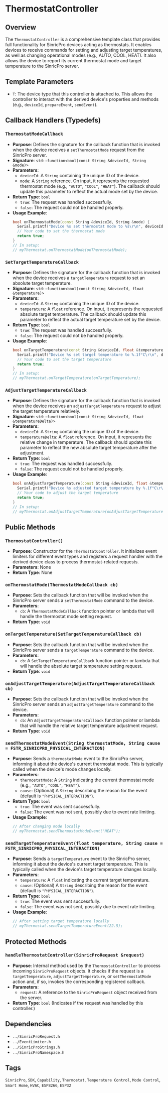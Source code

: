 # ThermostatController

## Overview
The `ThermostatController` is a comprehensive template class that provides full functionality for SinricPro devices acting as thermostats. It enables devices to receive commands for setting and adjusting target temperatures, as well as changing operational modes (e.g., AUTO, COOL, HEAT). It also allows the device to report its current thermostat mode and target temperature to the SinricPro server.

## Template Parameters
*   `T`: The device type that this controller is attached to. This allows the controller to interact with the derived device's properties and methods (e.g., `deviceId`, `prepareEvent`, `sendEvent`).

## Callback Handlers (Typedefs)

### `ThermostatModeCallback`
*   **Purpose**: Defines the signature for the callback function that is invoked when the device receives a `setThermostatMode` request from the SinricPro server.
*   **Signature**: `std::function<bool(const String &deviceId, String &mode)>`
*   **Parameters**:
    *   `deviceId`: A `String` containing the unique ID of the device.
    *   `mode`: A `String` reference. On input, it represents the requested thermostat mode (e.g., `"AUTO"`, `"COOL"`, `"HEAT"`). The callback should update this parameter to reflect the actual mode set by the device.
*   **Return Type**: `bool`
    *   `true`: The request was handled successfully.
    *   `false`: The request could not be handled properly.
*   **Usage Example**:
    ```cpp
    bool onThermostatMode(const String &deviceId, String &mode) {
      Serial.printf("Device %s set thermostat mode to %s\r\n", deviceId.c_str(), mode.c_str());
      // Your code to set the thermostat mode
      return true;
    }
    // In setup:
    // myThermostat.onThermostatMode(onThermostatMode);
    ```

### `SetTargetTemperatureCallback`
*   **Purpose**: Defines the signature for the callback function that is invoked when the device receives a `targetTemperature` request to set an absolute target temperature.
*   **Signature**: `std::function<bool(const String &deviceId, float &temperature)>`
*   **Parameters**:
    *   `deviceId`: A `String` containing the unique ID of the device.
    *   `temperature`: A `float` reference. On input, it represents the requested absolute target temperature. The callback should update this parameter to reflect the actual target temperature set by the device.
*   **Return Type**: `bool`
    *   `true`: The request was handled successfully.
    *   `false`: The request could not be handled properly.
*   **Usage Example**:
    ```cpp
    bool onTargetTemperature(const String &deviceId, float &temperature) {
      Serial.printf("Device %s set target temperature to %.1f°C\r\n", deviceId.c_str(), temperature);
      // Your code to set the target temperature
      return true;
    }
    // In setup:
    // myThermostat.onTargetTemperature(onTargetTemperature);
    ```

### `AdjustTargetTemperatureCallback`
*   **Purpose**: Defines the signature for the callback function that is invoked when the device receives an `adjustTargetTemperature` request to adjust the target temperature relatively.
*   **Signature**: `std::function<bool(const String &deviceId, float &temperatureDelta)>`
*   **Parameters**:
    *   `deviceId`: A `String` containing the unique ID of the device.
    *   `temperatureDelta`: A `float` reference. On input, it represents the relative change in temperature. The callback should update this parameter to reflect the new absolute target temperature after the adjustment.
*   **Return Type**: `bool`
    *   `true`: The request was handled successfully.
    *   `false`: The request could not be handled properly.
*   **Usage Example**:
    ```cpp
    bool onAdjustTargetTemperature(const String &deviceId, float &temperatureDelta) {
      Serial.printf("Device %s adjusted target temperature by %.1f°C\r\n", deviceId.c_str(), temperatureDelta);
      // Your code to adjust the target temperature
      return true;
    }
    // In setup:
    // myThermostat.onAdjustTargetTemperature(onAdjustTargetTemperature);
    ```

## Public Methods

### `ThermostatController()`
*   **Purpose**: Constructor for the `ThermostatController`. It initializes event limiters for different event types and registers a request handler with the derived device class to process thermostat-related requests.
*   **Parameters**: None
*   **Return Type**: None

### `onThermostatMode(ThermostatModeCallback cb)`
*   **Purpose**: Sets the callback function that will be invoked when the SinricPro server sends a `setThermostatMode` command to the device.
*   **Parameters**:
    *   `cb`: A `ThermostatModeCallback` function pointer or lambda that will handle the thermostat mode setting request.
*   **Return Type**: `void`

### `onTargetTemperature(SetTargetTemperatureCallback cb)`
*   **Purpose**: Sets the callback function that will be invoked when the SinricPro server sends a `targetTemperature` command to the device.
*   **Parameters**:
    *   `cb`: A `SetTargetTemperatureCallback` function pointer or lambda that will handle the absolute target temperature setting request.
*   **Return Type**: `void`

### `onAdjustTargetTemperature(AdjustTargetTemperatureCallback cb)`
*   **Purpose**: Sets the callback function that will be invoked when the SinricPro server sends an `adjustTargetTemperature` command to the device.
*   **Parameters**:
    *   `cb`: An `AdjustTargetTemperatureCallback` function pointer or lambda that will handle the relative target temperature adjustment request.
*   **Return Type**: `void`

### `sendThermostatModeEvent(String thermostatMode, String cause = FSTR_SINRICPRO_PHYSICAL_INTERACTION)`
*   **Purpose**: Sends a `thermostatMode` event to the SinricPro server, informing it about the device's current thermostat mode. This is typically called when the device's mode changes locally.
*   **Parameters**:
    *   `thermostatMode`: A `String` indicating the current thermostat mode (e.g., `"AUTO"`, `"COOL"`, `"HEAT"`).
    *   `cause`: (Optional) A `String` describing the reason for the event (default is `"PHYSICAL_INTERACTION"`).
*   **Return Type**: `bool`
    *   `true`: The event was sent successfully.
    *   `false`: The event was not sent, possibly due to event rate limiting.
*   **Usage Example**:
    ```cpp
    // After changing mode locally
    // myThermostat.sendThermostatModeEvent("HEAT");
    ```

### `sendTargetTemperatureEvent(float temperature, String cause = FSTR_SINRICPRO_PHYSICAL_INTERACTION)`
*   **Purpose**: Sends a `targetTemperature` event to the SinricPro server, informing it about the device's current target temperature. This is typically called when the device's target temperature changes locally.
*   **Parameters**:
    *   `temperature`: A `float` indicating the current target temperature.
    *   `cause`: (Optional) A `String` describing the reason for the event (default is `"PHYSICAL_INTERACTION"`).
*   **Return Type**: `bool`
    *   `true`: The event was sent successfully.
    *   `false`: The event was not sent, possibly due to event rate limiting.
*   **Usage Example**:
    ```cpp
    // After setting target temperature locally
    // myThermostat.sendTargetTemperatureEvent(22.5);
    ```

## Protected Methods

### `handleThermostatController(SinricProRequest &request)`
*   **Purpose**: Internal method used by the `ThermostatController` to process incoming `SinricProRequest` objects. It checks if the request is a `targetTemperature`, `adjustTargetTemperature`, or `setThermostatMode` action and, if so, invokes the corresponding registered callback.
*   **Parameters**:
    *   `request`: A reference to the `SinricProRequest` object received from the server.
*   **Return Type**: `bool` (Indicates if the request was handled by this controller.)

## Dependencies
*   `../SinricProRequest.h`
*   `../EventLimiter.h`
*   `../SinricProStrings.h`
*   `../SinricProNamespace.h`

## Tags
`SinricPro`, `SDK`, `Capability`, `Thermostat`, `Temperature Control`, `Mode Control`, `Smart Home`, `HVAC`, `ESP8266`, `ESP32`
